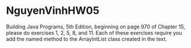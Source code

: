 # NguyenVinhHW05
Building Java Programs, 5th Edition, beginning on page 970 of Chapter 15, please do exercises 1, 2, 5, 8, and 11. Each of these exercises require you add the named method to the ArrayIntList class created in the text. 
